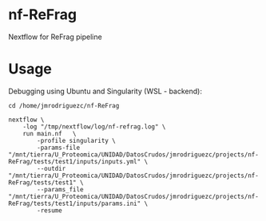 # nf-ReFrag
Nextflow for ReFrag pipeline

# Usage

Debugging using Ubuntu and Singularity (WSL - backend):
```
cd /home/jmrodriguezc/nf-ReFrag

nextflow \
    -log "/tmp/nextflow/log/nf-refrag.log" \
    run main.nf   \
        -profile singularity \
        -params-file "/mnt/tierra/U_Proteomica/UNIDAD/DatosCrudos/jmrodriguezc/projects/nf-ReFrag/tests/test1/inputs/inputs.yml" \
        --outdir  "/mnt/tierra/U_Proteomica/UNIDAD/DatosCrudos/jmrodriguezc/projects/nf-ReFrag/tests/test1" \
        --params_file "/mnt/tierra/U_Proteomica/UNIDAD/DatosCrudos/jmrodriguezc/projects/nf-ReFrag/tests/test1/inputs/params.ini" \
        -resume
```
